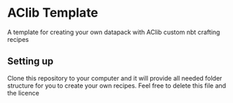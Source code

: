 # AClib Template
A template for creating your own datapack with AClib custom nbt crafting recipes

## Setting up
Clone this repository to your computer and it will provide all needed folder structure for you to create your own recipes.
Feel free to delete this file and the licence

